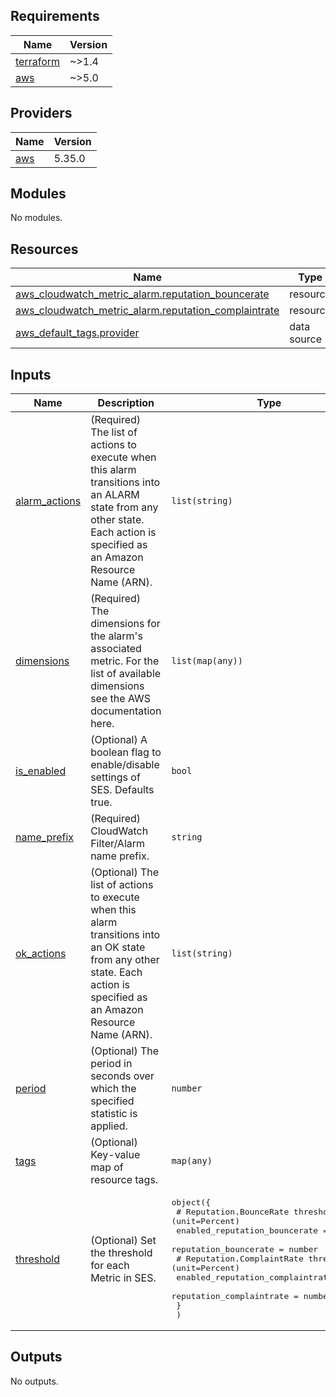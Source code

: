 <!-- BEGIN_TF_DOCS -->
## Requirements

| Name | Version |
|------|---------|
| <a name="requirement_terraform"></a> [terraform](#requirement\_terraform) | ~>1.4 |
| <a name="requirement_aws"></a> [aws](#requirement\_aws) | ~>5.0 |

## Providers

| Name | Version |
|------|---------|
| <a name="provider_aws"></a> [aws](#provider\_aws) | 5.35.0 |

## Modules

No modules.

## Resources

| Name | Type |
|------|------|
| [aws_cloudwatch_metric_alarm.reputation_bouncerate](https://registry.terraform.io/providers/hashicorp/aws/latest/docs/resources/cloudwatch_metric_alarm) | resource |
| [aws_cloudwatch_metric_alarm.reputation_complaintrate](https://registry.terraform.io/providers/hashicorp/aws/latest/docs/resources/cloudwatch_metric_alarm) | resource |
| [aws_default_tags.provider](https://registry.terraform.io/providers/hashicorp/aws/latest/docs/data-sources/default_tags) | data source |

## Inputs

| Name | Description | Type | Default | Required |
|------|-------------|------|---------|:--------:|
| <a name="input_alarm_actions"></a> [alarm\_actions](#input\_alarm\_actions) | (Required) The list of actions to execute when this alarm transitions into an ALARM state from any other state. Each action is specified as an Amazon Resource Name (ARN). | `list(string)` | n/a | yes |
| <a name="input_dimensions"></a> [dimensions](#input\_dimensions) | (Required) The dimensions for the alarm's associated metric. For the list of available dimensions see the AWS documentation here. | `list(map(any))` | n/a | yes |
| <a name="input_is_enabled"></a> [is\_enabled](#input\_is\_enabled) | (Optional) A boolean flag to enable/disable settings of SES. Defaults true. | `bool` | `true` | no |
| <a name="input_name_prefix"></a> [name\_prefix](#input\_name\_prefix) | (Required) CloudWatch Filter/Alarm name prefix. | `string` | n/a | yes |
| <a name="input_ok_actions"></a> [ok\_actions](#input\_ok\_actions) | (Optional) The list of actions to execute when this alarm transitions into an OK state from any other state. Each action is specified as an Amazon Resource Name (ARN). | `list(string)` | `null` | no |
| <a name="input_period"></a> [period](#input\_period) | (Optional) The period in seconds over which the specified statistic is applied. | `number` | `300` | no |
| <a name="input_tags"></a> [tags](#input\_tags) | (Optional) Key-value map of resource tags. | `map(any)` | `null` | no |
| <a name="input_threshold"></a> [threshold](#input\_threshold) | (Optional) Set the threshold for each Metric in SES. | <pre>object({<br>    # Reputation.BounceRate threshold (unit=Percent)<br>    enabled_reputation_bouncerate = bool<br>    reputation_bouncerate         = number<br>    # Reputation.ComplaintRate threshold (unit=Percent)<br>    enabled_reputation_complaintrate = bool<br>    reputation_complaintrate         = number<br>    }<br>  )</pre> | <pre>{<br>  "enabled_reputation_bouncerate": true,<br>  "enabled_reputation_complaintrate": true,<br>  "reputation_bouncerate": 5,<br>  "reputation_complaintrate": 0.1<br>}</pre> | no |

## Outputs

No outputs.
<!-- END_TF_DOCS -->
